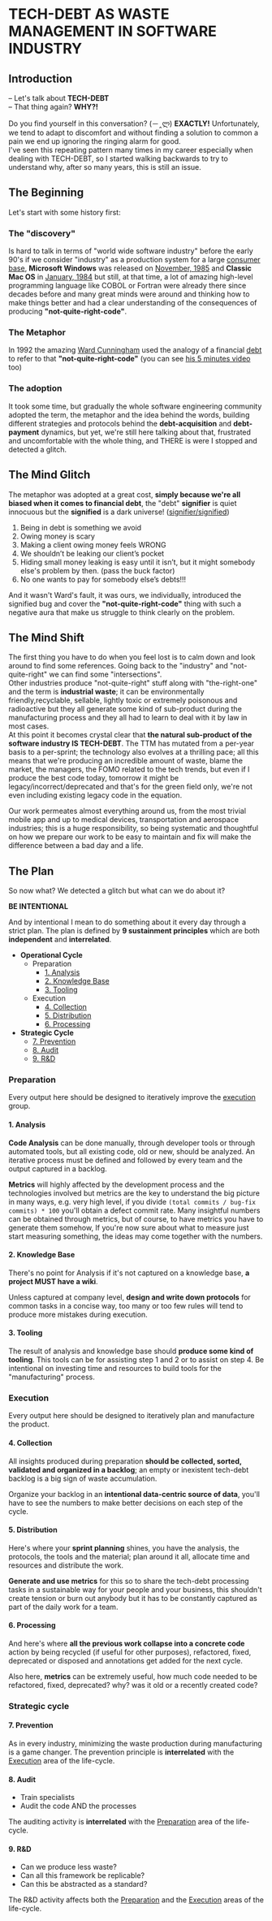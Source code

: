 # TECH-DEBT AS WASTE MANAGEMENT IN SOFTWARE INDUSTRY

## Introduction

– Let's talk about **TECH-DEBT**  
– That thing again? **WHY?!**  

Do you find yourself in this conversation? (－‸ლ) **EXACTLY!**  Unfortunately, we tend to adapt to discomfort and without finding a solution to common a pain we end up ignoring the ringing alarm for good.  
I've seen this repeating pattern many times in my career especially when dealing with TECH-DEBT, so I started walking backwards to try to understand why, after so many years, this is still an issue.

## The Beginning

Let's start with some history first:

### The "discovery"

Is hard to talk in terms of "world wide software industry" before the early 90's if we consider "industry" as a production system for a large [consumer base](https://en.wikipedia.org/wiki/Customer_base), **Microsoft Windows** was released on [November, 1985](https://en.wikipedia.org/wiki/Microsoft#1985%E2%80%931994:_Windows_and_Office) and **Classic Mac OS** in [January, 1984](https://en.wikipedia.org/wiki/Classic_Mac_OS) but still, at that time, a lot of amazing high-level programming language like COBOL or Fortran were already there since decades before and many great minds were around and thinking how to make things better and had a clear understanding of the consequences of producing **"not-quite-right-code"**.

### The Metaphor

In 1992 the amazing [Ward Cunningham](https://en.wikipedia.org/wiki/Ward_Cunningham) used the analogy of a financial [debt](http://c2.com/doc/oopsla92.html) to refer to that **"not-quite-right-code"** (you can see [his 5 minutes video](https://www.youtube.com/watch?v=pqeJFYwnkjE) too)

### The adoption

It took some time, but gradually the whole software engineering community adopted the term, the metaphor and the idea behind the words, building different strategies and protocols behind the **debt-acquisition** and **debt-payment** dynamics, but yet, we're still here talking about that, frustrated and uncomfortable with the whole thing, and THERE is were I stopped and detected a glitch.

## The Mind Glitch

The metaphor was adopted at a great cost, **simply because we're all biased when it comes to financial debt**, the "debt" **signifier** is quiet innocuous but the **signified** is a dark universe! ([signifier/signified](https://en.wikipedia.org/wiki/Course_in_General_Linguistics))

1. Being in debt is something we avoid
2. Owing money is scary
3. Making a client owing money feels WRONG
4. We shouldn’t be leaking our client’s pocket
5. Hiding small money leaking is easy until it isn’t, but it might somebody else's problem by then. (pass the buck factor)
6. No one wants to pay for somebody else’s debts!!!

And it wasn't Ward's fault, it was ours, we individually, introduced the signified bug and cover the **"not-quite-right-code"** thing with such a negative aura that make us struggle to think clearly on the problem.

## The Mind Shift

The first thing you have to do when you feel lost is to calm down and look around to find some references. Going back to the "industry" and "not-quite-right" we can find some "intersections".  
Other industries produce "not-quite-right" stuff along with "the-right-one" and the term is **industrial waste**; it can be environmentally friendly,recyclable, sellable, lightly toxic or extremely poisonous and radioactive but they all generate some kind of sub-product during the manufacturing process and they all had to learn to deal with it by law in most cases.  
At this point it becomes crystal clear that **the natural sub-product of the software industry IS TECH-DEBT**. The TTM has mutated from a per-year basis to a per-sprint; the technology also evolves at a thrilling pace; all this means that we're producing an incredible amount of waste, blame the market, the managers, the FOMO related to the tech trends, but even if I produce the best code today, tomorrow it might be legacy/incorrect/deprecated and that's for the green field only, we're not even including existing legacy code in the equation.

Our work permeates almost everything around us, from the most trivial mobile app and up to medical devices, transportation and aerospace industries; this is a huge responsibility, so being systematic and thoughtful on how we prepare our work to be easy to maintain and fix will make the difference between a bad day and a life.

## The Plan

So now what? We detected a glitch but what can we do about it?  

**BE INTENTIONAL**  

And by intentional I mean to do something about it every day through a strict plan. The plan is defined by **9 sustainment principles** which are both **independent** and **interrelated**.

- **Operational Cycle**
  - Preparation
    - [1. Analysis](#1-analysis)
    - [2. Knowledge Base](#2-knowledge-base)
    - [3. Tooling](#3-tooling)
  - Execution
    - [4. Collection](#4-collection)
    - [5. Distribution](#5-distribution)
    - [6. Processing](#6-processing)
- **Strategic Cycle**
  - [7. Prevention](#7-prevention)
  - [8. Audit](#8-audit)
  - [9. R&D](#9-rd)

### Preparation

Every output here should be designed to iteratively improve the [execution](#execution) group.

#### 1. Analysis

**Code Analysis** can be done manually, through developer tools or through automated tools, but all existing code, old or new, should be analyzed. An iterative process must be defined and followed by every team and the output captured in a backlog.

**Metrics** will highly affected by the development process and the technologies involved but metrics are the key to understand the big picture in many ways, e.g. very high level, if you divide `(total commits / bug-fix commits) * 100` you'll obtain a defect commit rate. Many insightful numbers can be obtained through metrics, but of course, to have metrics you have to generate them somehow, If you're now sure about what to measure just start measuring something, the ideas may come together with the numbers.

#### 2. Knowledge Base

There's no point for Analysis if it's not captured on a knowledge base, **a project MUST have a wiki**.

Unless captured at company level, **design and write down protocols** for common tasks in a concise way, too many or too few rules will tend to produce more mistakes during execution.

#### 3. Tooling

The result of analysis and knowledge base should **produce some kind of tooling**. This tools can be for assisting step 1 and 2 or to assist on step 4. Be intentional on investing time and resources to build tools for the "manufacturing" process.

### Execution

Every output here should be designed to iteratively plan and manufacture the product.

#### 4. Collection

All insights produced during preparation **should be collected, sorted, validated and organized in a backlog**; an empty or inexistent tech-debt backlog is a big sign of waste accumulation.

Organize your backlog in an **intentional data-centric source of data**, you'll have to see the numbers to make better decisions on each step of the cycle.

#### 5. Distribution

Here's where your **sprint planning** shines, you have the analysis, the protocols, the tools and the material; plan around it all, allocate time and resources and distribute the work.

**Generate and use metrics** for this so to share the tech-debt processing tasks in a sustainable way for your people and your business, this shouldn't create tension or burn out anybody but it has to be constantly captured as part of the daily work for a team.

#### 6. Processing

And here's where **all the previous work collapse into a concrete code** action by being recycled (if useful for other purposes), refactored, fixed, deprecated or disposed and annotations get added for the next cycle.

Also here, **metrics** can be extremely useful, how much code needed to be refactored, fixed, deprecated? why? was it old or a recently created code?

### Strategic cycle

#### 7. Prevention

As in every industry, minimizing the waste production during manufacturing is a game changer. The prevention principle is **interrelated** with the [Execution](#execution) area of the life-cycle.

#### 8. Audit

- Train specialists
- Audit the code AND the processes

The auditing activity is **interrelated** with the [Preparation](#preparation) area of the life-cycle.

#### 9. R&D

- Can we produce less waste?
- Can all this framework be replicable?
- Can this be abstracted as a standard?

The R&D activity affects both the [Preparation](#preparation) and the [Execution](#execution) areas of the life-cycle.
